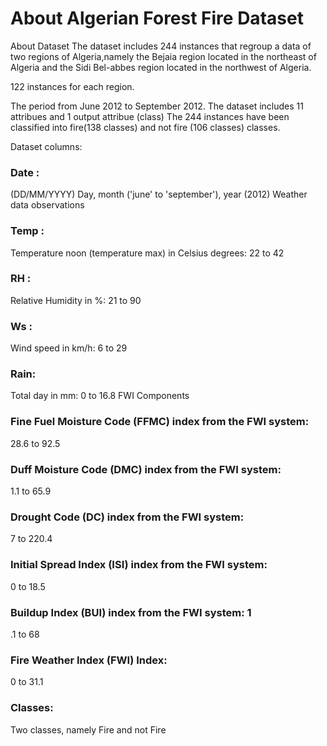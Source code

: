 
# About Algerian Forest Fire Dataset

About Dataset
The dataset includes 244 instances that regroup a data of two regions of Algeria,namely the Bejaia region located in the northeast of Algeria and the Sidi Bel-abbes region located in the northwest of Algeria.

122 instances for each region.

The period from June 2012 to September 2012. The dataset includes 11 attribues and 1 output attribue (class) The 244 instances have been classified into fire(138 classes) and not fire (106 classes) classes.

Dataset columns:

### Date : 
(DD/MM/YYYY) Day, month ('june' to 'september'), year (2012) Weather data observations

### Temp : 
Temperature noon (temperature max) in Celsius degrees: 22 to 42

### RH : 
Relative Humidity in %: 21 to 90

### Ws :
Wind speed in km/h: 6 to 29

### Rain: 
Total day in mm: 0 to 16.8 FWI Components

### Fine Fuel Moisture Code (FFMC) index from the FWI system: 
28.6 to 92.5

### Duff Moisture Code (DMC) index from the FWI system: 
1.1 to 65.9

### Drought Code (DC) index from the FWI system: 
7 to 220.4

### Initial Spread Index (ISI) index from the FWI system: 
0 to 18.5

### Buildup Index (BUI) index from the FWI system: 1
.1 to 68

### Fire Weather Index (FWI) Index: 
0 to 31.1

### Classes: 
Two classes, namely Fire and not Fire
